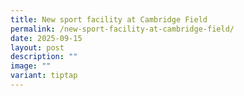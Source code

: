 ```yaml
---
title: New sport facility at Cambridge Field
permalink: /new-sport-facility-at-cambridge-field/
date: 2025-09-15
layout: post
description: ""
image: ""
variant: tiptap
---
```

